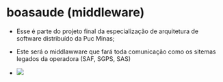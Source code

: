# boasaude (middleware)


* Esse é parte do projeto final da especialização de arquitetura de software distribuído da Puc Minas;

* Este será o middlawware que fará toda comunicação como os sitemas legados da operadora (SAF, SGPS, SAS)

* <img src="https://i.ibb.co/QQpJfjX/image.png" /> 

